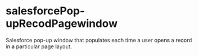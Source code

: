 # salesforcePop-upRecodPagewindow
Salesforce pop-up window that populates each time a user opens a record in a particular page layout.
